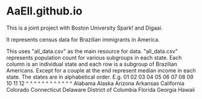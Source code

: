 # AaEll.github.io

This is a joint project with Boston University Spark! and Digaai.

It represents census data for Brazilian immigrants in America.

This uses "all_data.csv" as the main resource for data.
"all_data.csv" represents population count for various subgroups in each state.
Each column is an individual state and each row is a subgroup of Brazilian Americans.
Except for a couple at the end represent median income in each state.
The states are in alphabetical order. E.g.
  01      02      03       04       05         06      07         08         09                   10     11    12
  ^       ^       ^        ^         ^          ^      ^          ^          ^                    ^      ^     ^
Alabama Alaska Arizona Arkansas California Colorado Connecticut Delaware District of Columbia Florida Georgia Hawaii

